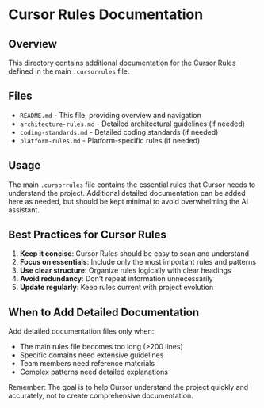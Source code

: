 # Cursor Rules Documentation

## Overview

This directory contains additional documentation for the Cursor Rules defined in the main `.cursorrules` file.

## Files

- `README.md` - This file, providing overview and navigation
- `architecture-rules.md` - Detailed architectural guidelines (if needed)
- `coding-standards.md` - Detailed coding standards (if needed)
- `platform-rules.md` - Platform-specific rules (if needed)

## Usage

The main `.cursorrules` file contains the essential rules that Cursor needs to understand the project. Additional detailed documentation can be added here as needed, but should be kept minimal to avoid overwhelming the AI assistant.

## Best Practices for Cursor Rules

1. **Keep it concise**: Cursor Rules should be easy to scan and understand
2. **Focus on essentials**: Include only the most important rules and patterns
3. **Use clear structure**: Organize rules logically with clear headings
4. **Avoid redundancy**: Don't repeat information unnecessarily
5. **Update regularly**: Keep rules current with project evolution

## When to Add Detailed Documentation

Add detailed documentation files only when:

- The main rules file becomes too long (>200 lines)
- Specific domains need extensive guidelines
- Team members need reference materials
- Complex patterns need detailed explanations

Remember: The goal is to help Cursor understand the project quickly and accurately, not to create comprehensive documentation.

